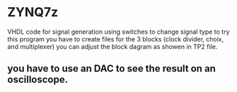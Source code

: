 # ZYNQ7z
VHDL code for signal generation using switches to change signal type
to try this program you have to create files for the 3 blocks (clock divider, choix, and multiplexer) you can adjust the block dagram as showen in TP2 file.

## you have to use an DAC to see the result on an oscilloscope.



